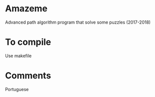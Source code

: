 # Amazeme
Advanced path algorithm program that solve some puzzles (2017-2018)

# To compile
Use makefile

# Comments
Portuguese
